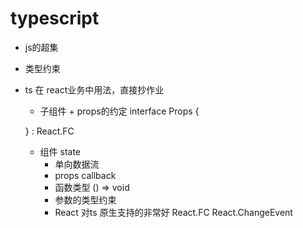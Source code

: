 # typescript
- js的超集
- 类型约束
- ts 在 react业务中用法，直接抄作业
  - 子组件 + props的约定
  interface Props {

  }
  : React.FC<Props>
  - 组件 state
    - 单向数据流
    - props callback
    - 函数类型 () => void
    - 参数的类型约束
    - React 对ts 原生支持的非常好
      React.FC
      React.ChangeEvent<HTMLInputElement>